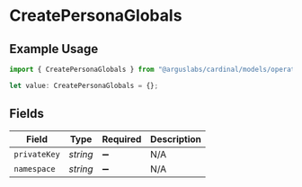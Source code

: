 # CreatePersonaGlobals

## Example Usage

```typescript
import { CreatePersonaGlobals } from "@arguslabs/cardinal/models/operations";

let value: CreatePersonaGlobals = {};
```

## Fields

| Field              | Type               | Required           | Description        |
| ------------------ | ------------------ | ------------------ | ------------------ |
| `privateKey`       | *string*           | :heavy_minus_sign: | N/A                |
| `namespace`        | *string*           | :heavy_minus_sign: | N/A                |